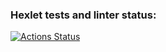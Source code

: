 ### Hexlet tests and linter status:
[![Actions Status](https://github.com/IlnurFazylzyanov/layout-designer-project-lvl1/workflows/hexlet-check/badge.svg)](https://github.com/IlnurFazylzyanov/layout-designer-project-lvl1/actions)